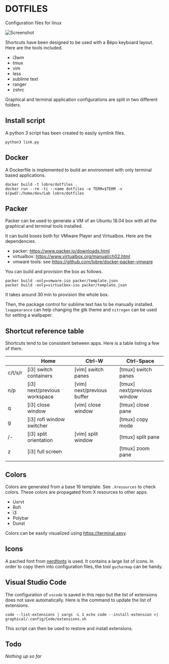 # DOTFILES

Configuration files for linux

![Screenshot](https://github.com/lobre/dotfiles/raw/master/screenshot.png)

Shortcuts have been designed to be used with a Bépo keyboard layout. Here are the tools included.

 - i3wm
 - tmux
 - vim
 - less
 - sublime text
 - ranger
 - zshrc

Graphical and terminal application configurations are split in two different folders.

## Install script

A python 3 script has been created to easily symlink files.

    python3 link.py

## Docker

A Dockerfile is implemented to build an environment with only terminal based applications.

    docker build -t lobre/dotfiles .
    docker run --rm -ti --name dotfiles -e TERM=$TERM -v $(pwd):/home/dev/Lab lobre/dotfiles

## Packer

Packer can be used to generate a VM of an Ubuntu 18.04 box with all the graphical and terminal tools installed.

It can build boxes both for VMware Player and Virtualbox. Here are the dependencies.
 - packer: https://www.packer.io/downloads.html
 - virtualbox: https://www.virtualbox.org/manual/ch02.html
 - vmware tools: see https://github.com/lobre/docker-packer-vmware

You can build and provision the box as follows.

    packer build -only=vmware-iso packer/template.json
    packer build -only=virtualbox-iso packer/template.json

It takes around 30 min to provision the whole box.

Then, the package control for sublime text has to be manually installed. `lxappearance` can help changing the gtk theme and `nitrogen` can be used for setting a wallpaper.

## Shortcut reference table

Shortcuts tend to be consistent between apps. Here is a table listing a few of them.

|                            | Home                            | Ctrl-W                         | Ctrl-Space                     |
| -------------------------- | ------------------------------- | ------------------------------ | ------------------------------ |
| c/t/s/r                    | [i3] switch containers          | [vim] switch panes             | [tmux] switch panes            |
| n/p                        | [i3] next/previous workspace    | [vim] next/previous buffer     | [tmux] next/previous window    |
| q                          | [i3] close window               | [vim] close window             | [tmux] close pane              |
| g                          | [i3] rofi window switcher       |                                | [tmux] copy mode               |
| /-                         | [i3] split orientation          | [vim] split window             | [tmux] split pane              |
| z                          | [i3] full screen                |                                | [tmux] zoom pane               |
|                            |                                 |                                |                                |

## Colors

Colors are generated from a base 16 template. See `.Xresources` to check colors. These colors are propagated from X resources to other apps.

 - Uxrvt
 - Rofi
 - i3
 - Polybar
 - Dunst

Colors can be easily visualized using https://terminal.sexy.

## Icons

A pached font from [nerdfonts](https://nerdfonts.com) is used. It contains a large list of icons. In order to copy them into configuration files, the tool `gucharmap` can be handy.

## Visual Studio Code

The configuration of `vscode` is saved in this repo but the list of extensions does not save automatically. Here is the command to update the list of extensions.

    code --list-extensions | xargs -L 1 echo code --install-extension >| graphical/.config/Code/extensions.sh

This script can then be used to restore and install extensions.

## Todo

*Nothing up so far*
